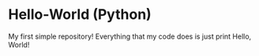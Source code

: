 # Hello-World (Python)
My first simple repository!
Everything that my code does is just print Hello, World!
